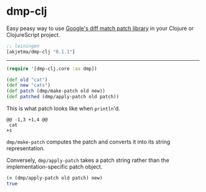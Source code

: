 # dmp-clj

Easy peasy way to use [Google's diff match patch library](https://code.google.com/archive/p/google-diff-match-patch/) in your Clojure or ClojureScript project.

```clojure
;; leiningen
[akjetma/dmp-clj "0.1.1"]
```
* * *

```clojure
(require '[dmp-clj.core :as dmp])

(def old "cat")
(def new "cats")
(def patch (dmp/make-patch old new))
(def patched (dmp/apply-patch old patch))
```

This is what patch looks like when `println`'d. 
```
@@ -1,3 +1,4 @@
 cat
+s

```
`dmp/make-patch` computes the patch and converts it into its string representation.

Conversely, `dmp/apply-patch` takes a patch string rather than the implementation-specific patch object.
```clojure
(= (dmp/apply-patch old patch) new)
true
```
